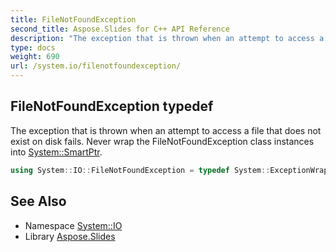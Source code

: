 ```yaml
---
title: FileNotFoundException
second_title: Aspose.Slides for C++ API Reference
description: "The exception that is thrown when an attempt to access a file that does not exist on disk fails. Never wrap the FileNotFoundException class instances into System::SmartPtr."
type: docs
weight: 690
url: /system.io/filenotfoundexception/
---
```

## FileNotFoundException typedef


The exception that is thrown when an attempt to access a file that does not exist on disk fails. Never wrap the FileNotFoundException class instances into [System::SmartPtr](../../system/smartptr/).

```cpp
using System::IO::FileNotFoundException = typedef System::ExceptionWrapper<Details_FileNotFoundException>
```

## See Also

* Namespace [System::IO](../)
* Library [Aspose.Slides](../../)